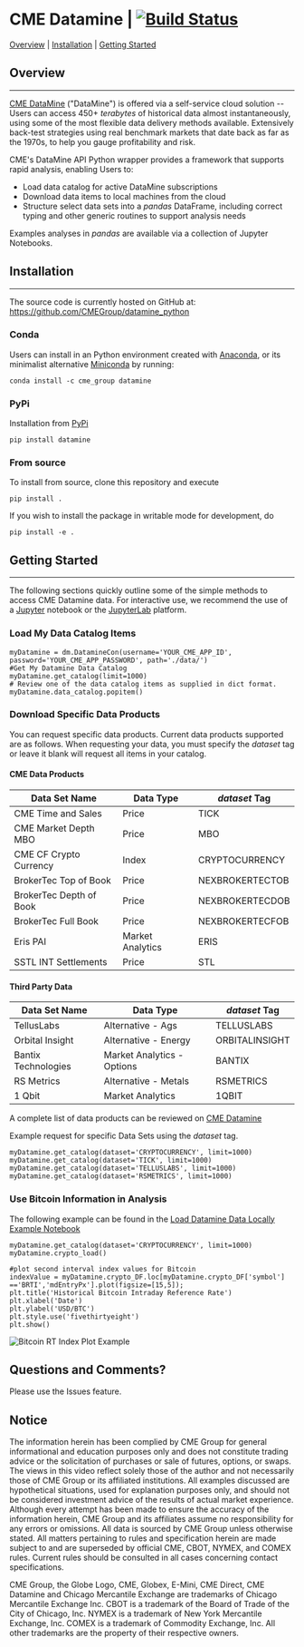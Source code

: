 # CME Datamine | [![Build Status](https://travis-ci.org/CMEGroup/datamine_python.svg?branch=master)](https://travis-ci.org/CMEGroup/datamine_python)

[Overview](#overview-) | [Installation](#installation-) | [Getting Started](#getting-started-)

## Overview <a link = 'overview'></a>

---

[CME DataMine](https://datamine.cmegroup.com/) ("DataMine") is offered via a self-service cloud solution -- Users can access
450+ _terabytes_ of historical data almost instantaneously, using some of the most flexible data delivery methods available. Extensively back-test strategies using real benchmark markets that date back as far as the 1970s, to help you gauge profitability and risk.

CME's DataMine API Python wrapper provides a framework that supports rapid analysis, enabling Users to:

- Load data catalog for active DataMine subscriptions
- Download data items to local machines from the cloud
- Structure select data sets into a _pandas_ DataFrame, including correct typing and other generic routines to support analysis needs

Examples analyses in _pandas_ are available via a collection of Jupyter Notebooks.

## Installation <a link = 'installation'></a>

---

The source code is currently hosted on GitHub at: https://github.com/CMEGroup/datamine_python

### Conda

Users can install in an Python environment created with [Anaconda](https://www.anaconda.com/distribution/), or its minimalist alternative [Miniconda](https://docs.conda.io/en/latest/miniconda.html) by running:

```buildoutcfg
conda install -c cme_group datamine
```

### PyPi

Installation from [PyPi](https://pypi.org/project/datamine/)
```buildoutcfg
pip install datamine
```

### From source

To install from source, clone this repository and execute

```buildoutcfg
pip install .
```

If you wish to install the package in writable mode for development, do

```buildoutcfg
pip install -e .
```

## Getting Started <a link = 'gettingstarted'></a>

---

The following sections quickly outline some of the simple methods to access
CME Datamine data. For interactive use, we recommend the use of a
[Jupyter](https://jupyter.org) notebook or the
[JupyterLab](https://jupyterlab.readthedocs.io/en/latest) platform.

### Load My Data Catalog Items

```buildoutcfg
myDatamine = dm.DatamineCon(username='YOUR_CME_APP_ID', password='YOUR_CME_APP_PASSWORD', path='./data/')
#Get My Datamine Data Catalog
myDatamine.get_catalog(limit=1000)
# Review one of the data catalog items as supplied in dict format.  
myDatamine.data_catalog.popitem()
```

### Download Specific Data Products

You can request specific data products.  Current data products supported are as follows.
When requesting your data, you must specify the _dataset_ tag or leave it blank will request
all items in your catalog.  

#### CME Data Products

|  Data Set Name                | Data Type     | _dataset_ Tag  |
|---                            |---            |---|
|  CME Time and Sales           | Price         | TICK     |
|  CME  Market Depth MBO        | Price         | MBO  |
|  CME CF Crypto Currency       | Index         | CRYPTOCURRENCY  |
|  BrokerTec Top of Book       | Price         | NEXBROKERTECTOB  |
|  BrokerTec Depth of Book     | Price         | NEXBROKERTECDOB  |
|  BrokerTec Full Book         | Price         | NEXBROKERTECFOB  |
|  Eris PAI                     | Market Analytics | ERIS  |
|  SSTL INT Settlements         | Price         | STL  |

#### Third Party Data

|  Data Set Name                | Data Type     | _dataset_ Tag  |
|---                            |---            |---|
|  TellusLabs                   | Alternative - Ags             | TELLUSLABS  |
|  Orbital Insight              | Alternative - Energy          | ORBITALINSIGHT  |
|  Bantix Technologies          | Market Analytics - Options    | BANTIX  |
|  RS Metrics                   | Alternative - Metals          | RSMETRICS  |
|  1 Qbit                    | Market Analytics           | 1QBIT  |

A complete list of data products can be reviewed on [CME Datamine]([https://datamine.cmegroup.com/#t=p&p=cme.dataHome)

Example request for specific Data Sets using the _dataset_ tag.

```buildoutcfg
myDatamine.get_catalog(dataset='CRYPTOCURRENCY', limit=1000)
myDatamine.get_catalog(dataset='TICK', limit=1000)
myDatamine.get_catalog(dataset='TELLUSLABS', limit=1000)
myDatamine.get_catalog(dataset='RSMETRICS', limit=1000)
```

### Use Bitcoin Information in Analysis
The following example can be found in the [Load Datamine Data Locally Example Notebook](https://github.com/CMEGroup/datamine_python/blob/master/examples/Load%20Datamine%20Data%20Locally%20Example.ipynb)

```buildoutcfg
myDatamine.get_catalog(dataset='CRYPTOCURRENCY', limit=1000)
myDatamine.crypto_load()

#plot second interval index values for Bitcoin
indexValue = myDatamine.crypto_DF.loc[myDatamine.crypto_DF['symbol'] =='BRTI','mdEntryPx'].plot(figsize=[15,5]);
plt.title('Historical Bitcoin Intraday Reference Rate')
plt.xlabel('Date')
plt.ylabel('USD/BTC')
plt.style.use('fivethirtyeight')
plt.show()

```

![Bitcoin RT Index Plot Example](https://github.com/CMEGroup/datamine_python/blob/master/examples/images/BitcoinRTIndexValue.png "Bitcoin Logo")


## Questions and Comments?
Please use the Issues feature.


## Notice
The information herein has been complied by CME Group for general informational and education purposes only and does not constitute trading advice or the solicitation of purchases or sale of futures, options, or swaps. The views in this video reflect solely those of the author and not necessarily those of CME Group or its affiliated institutions. All examples discussed are hypothetical situations, used for explanation purposes only, and should not be considered investment advice of the results of actual market experience. Although every attempt has been made to ensure the accuracy of the information herein, CME Group and its affiliates assume no responsibility for any errors or omissions. All data is sourced by CME Group unless otherwise stated. All matters pertaining to rules and specification herein are made subject to and are superseded by official CME, CBOT, NYMEX, and COMEX rules. Current rules should be consulted in all cases concerning contact specifications.

CME Group, the Globe Logo, CME, Globex, E-Mini, CME Direct, CME Datamine and Chicago Mercantile Exchange are trademarks of Chicago Mercantile Exchange Inc.  CBOT is a trademark of the Board of Trade of the City of Chicago, Inc.  NYMEX is a trademark of New York Mercantile Exchange, Inc.  COMEX is a trademark of Commodity Exchange, Inc. All other trademarks are the property of their respective owners.
